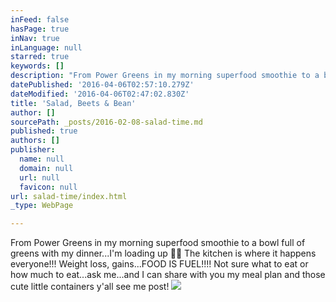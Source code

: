 ```yaml
---
inFeed: false
hasPage: true
inNav: true
inLanguage: null
starred: true
keywords: []
description: "From Power Greens in my morning superfood smoothie to a bowl full of greens with my dinner...I'm loading up \uD83D\uDCAA\uD83C\uDFFB The kitchen is where it happens everyone!!! Weight loss, gains...FOOD IS FUEL!!!! Not sure what to eat or how much to eat...ask me...and I can share with you my meal plan and those cute little containers y'all see me post!"
datePublished: '2016-04-06T02:57:10.279Z'
dateModified: '2016-04-06T02:47:02.830Z'
title: 'Salad, Beets & Bean'
author: []
sourcePath: _posts/2016-02-08-salad-time.md
published: true
authors: []
publisher:
  name: null
  domain: null
  url: null
  favicon: null
url: salad-time/index.html
_type: WebPage

---
```

From Power Greens in my morning superfood smoothie to a bowl full of greens with my dinner...I'm loading up 💪🏻 The kitchen is where it happens everyone!!! Weight loss, gains...FOOD IS FUEL!!!! Not sure what to eat or how much to eat...ask me...and I can share with you my meal plan and those cute little containers y'all see me post!
![](https://s3-us-west-2.amazonaws.com/the-grid-img/p/21104e0565926741a6b5514f41516b6986805af8.jpg)